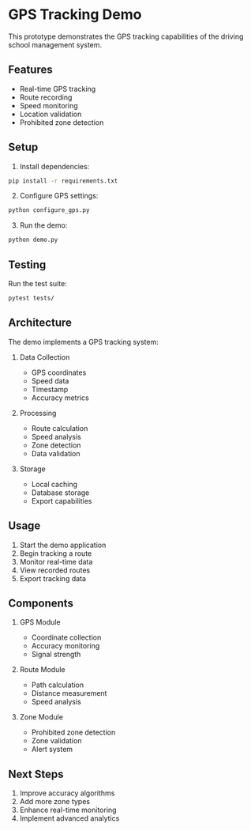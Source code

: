 # GPS Tracking Demo

This prototype demonstrates the GPS tracking capabilities of the driving school management system.

## Features

- Real-time GPS tracking
- Route recording
- Speed monitoring
- Location validation
- Prohibited zone detection

## Setup

1. Install dependencies:
```bash
pip install -r requirements.txt
```

2. Configure GPS settings:
```bash
python configure_gps.py
```

3. Run the demo:
```bash
python demo.py
```

## Testing

Run the test suite:
```bash
pytest tests/
```

## Architecture

The demo implements a GPS tracking system:

1. Data Collection
   - GPS coordinates
   - Speed data
   - Timestamp
   - Accuracy metrics

2. Processing
   - Route calculation
   - Speed analysis
   - Zone detection
   - Data validation

3. Storage
   - Local caching
   - Database storage
   - Export capabilities

## Usage

1. Start the demo application
2. Begin tracking a route
3. Monitor real-time data
4. View recorded routes
5. Export tracking data

## Components

1. GPS Module
   - Coordinate collection
   - Accuracy monitoring
   - Signal strength

2. Route Module
   - Path calculation
   - Distance measurement
   - Speed analysis

3. Zone Module
   - Prohibited zone detection
   - Zone validation
   - Alert system

## Next Steps

1. Improve accuracy algorithms
2. Add more zone types
3. Enhance real-time monitoring
4. Implement advanced analytics 